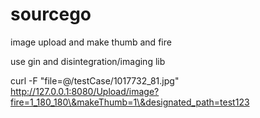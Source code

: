 # sourcego
image upload and make thumb and fire 

use gin and disintegration/imaging lib

curl  -F "file=@/testCase/1017732_81.jpg"  http://127.0.0.1:8080/Upload/image?fire=1_180_180\&makeThumb=1\&designated_path=test123 
